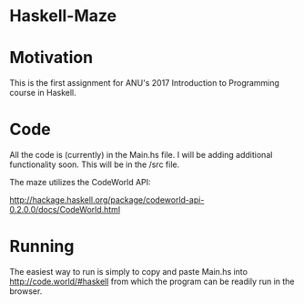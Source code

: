 # Haskell-Maze

# Motivation

This is the first assignment for ANU's 2017 Introduction to Programming course in Haskell. 

# Code 

All the code is (currently) in the Main.hs file. I will be adding additional functionality soon. This will be in the /src file.

The maze utilizes the CodeWorld API: 

http://hackage.haskell.org/package/codeworld-api-0.2.0.0/docs/CodeWorld.html

# Running

The easiest way to run is simply to copy and paste Main.hs into http://code.world/#haskell from which the program can be readily run
in the browser.
